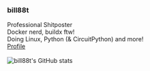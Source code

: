### bill88t
Professional Shitposter<br />
Docker nerd, buildx ftw!<br />
Doing Linux, Python (& CircuitPython) and more!<br />
[Profile](https://port1.cf/) <br />
<br />
![bill88t's GitHub stats](https://github-readme-stats.vercel.app/api?username=bill88t&show_icons=true&theme=radical)
